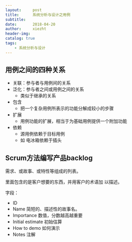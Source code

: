 ```yaml
---
layout:     post
title:      系统分析与设计之用例
subtitle:   
date:       2018-04-20
author:     xiezht
header-img: 
catalog: true
tags: 
    - 系统分析与设计
---
```


## 用例之间的四种关系

* 关联：参与者与用例间的关系
* 泛化：参与者之间或用例之间的关系
	+ 类似于继承的关系
* 包含
	+ 把一个复杂用例所表示的功能分解成较小的步骤
* 扩展
	+ 用例功能的扩展，相当于为基础用例提供一个附加功能
* 依赖
	+ 源用例依赖于目标用例
	+ 如 电冰箱依赖于插头



## Scrum方法编写产品backlog

需求、或故事、或特性等组成的列表。

里面包含的是客户想要的东西，并用客户的术语加
以描述。 

字段：
* ID
* Name 简短的、描述性的故事名。
* Importance 数值，分数越高越重要
* Initial estimate 初始估算
* How to demo 如何演示
* Notes 注解




